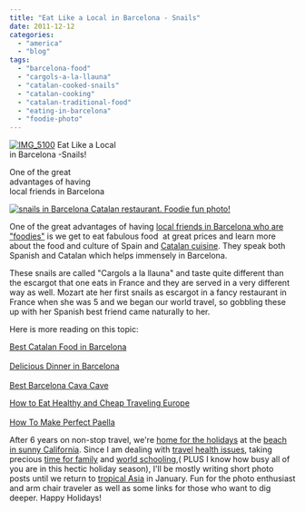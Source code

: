 ```yaml
---
title: "Eat Like a Local in Barcelona - Snails"
date: 2011-12-12
categories: 
  - "america"
  - "blog"
tags: 
  - "barcelona-food"
  - "cargols-a-la-llauna"
  - "catalan-cooked-snails"
  - "catalan-cooking"
  - "catalan-traditional-food"
  - "eating-in-barcelona"
  - "foodie-photo"
---
```


[![IMG_5100](https://pub-ac94b3f306b24c0dba4238943c97f2e1.r2.dev/6a00e5502a950788330153915c8c19970b.jpg "IMG_5100")](https://pub-ac94b3f306b24c0dba4238943c97f2e1.r2.dev/6a00e5502a950788330153915c8c19970b.jpg) Eat Like a Local  
in Barcelona -Snails!  
  
One of the great  
advantages of having  
local friends in Barcelona

<!--more-->

[![snails in Barcelona Catalan restaurant. Foodie fun photo!](https://pub-ac94b3f306b24c0dba4238943c97f2e1.r2.dev/6a00e5502a95078833015435301584970c.jpg "snails in Barcelona Catalan restaurant. Foodie fun photo!")](https://pub-ac94b3f306b24c0dba4238943c97f2e1.r2.dev/6a00e5502a95078833015435301584970c.jpg)  
  
  
One of the great advantages of having [local friends in Barcelona who are "foodies"](http://www.youtube.com/watch?feature=player_embedded&v=99t-NPNCipE "Barcelona local friends foodies") is we get to eat fabulous food  at great prices and learn more about the food and culture of Spain and [Catalan cuisine](http://en.wikipedia.org/wiki/Catalan_cuisine "Catalan cuisine"). They speak both Spanish and Catalan which helps immensely in Barcelona.  
  
These snails are called "Cargols a la llauna" and taste quite different than the escargot that one eats in France and they are served in a very different way as well. Mozart ate her first snails as escargot in a fancy restaurant in France when she was 5 and we began our world travel, so gobbling these up with her Spanish best friend came naturally to her.  
  
Here is more reading on this topic:

[Best Catalan Food in Barcelona](http://soultravelers3new.local/2011/09/best-catalan-food-in-barcelona.html "best catalan food in barcelona")  
[  
Delicious Dinner in Barcelona  
](http://soultravelers3new.local/2011/06/delicious-dinner-in-barcelona.html "delicious dinner in Barcelona")[  
Best Barcelona Cava Cave](http://soultravelers3new.local/2011/11/-barcelona-cava-cave-spanish-wine-catalan-champagne.html#more "best barcelona cava cave")  
  
[How to Eat Healthy and Cheap Traveling Europe](http://soultravelers3new.local/2008/09/how-to-eat-heal.html "how to eat healthy and cheap traveling europe")  
[  
How To Make Perfect Paella](http://soultravelers3new.local/2011/01/how-to-make-paella-in-spain-the-valencia-way-recipe-for-travel-foodie-lovers-of-traditional-food.html "how to make perfect paella")  
  
After 6 years on non-stop travel, we're [home for the holidays](http://soultravelers3new.local/2011/11/home-for-the-holidays.html "home for the holidays") at the [beach in sunny California](http://soultravelers3new.local/2011/01/homeaway-santa-cruz-beach-house-vacation-rental-review-best-family-friendly-lodging.html "beach in sunny california"). Since I am dealing with [travel health issues](http://soultravelers3new.local/2011/09/travel-health-secrets-for-long-term-digital-nomads.html "travel health"), taking precious [time for family](http://soultravelers3new.local/2010/12/mourning-while-traveling-tribute-to-al-grief-and-travel-deathdying-at-a-distance.html "time for family") and [world schooling](http://soultravelers3new.local/2010/03/long-term-family-travel-homeschool-roadschool-world-school-digitalnomad-lifestyle-design-virtual-.html "world schooling"),( PLUS I know how busy all of you are in this hectic holiday season), I'll be mostly writing short photo posts until we return to [tropical Asia](http://soultravelers3new.local/2011/01/tropical-winter-home-in-penang-malaysia-location-indenpendent-digital-nomad-long-term-travel-tips-.html "tropical asia") in January. Fun for the photo enthusiast and arm chair traveler as well as some links for those who want to dig deeper. Happy Holidays!
